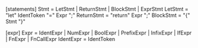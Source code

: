 [statements]
Stmt = LetStmt | ReturnStmt | BlockStmt | ExprStmt
LetStmt = "let" IdentToken "=" Expr ";"
ReturnStmt = "return" Expr ";"
BlockStmt = "{" Stmt "}"

[expr]
Expr =  IdentExpr | NumExpr | BoolExpr | PrefixExpr | InfixExpr | IfExpr | FnExpr | FnCallExpr
IdentExpr = IdentToken

